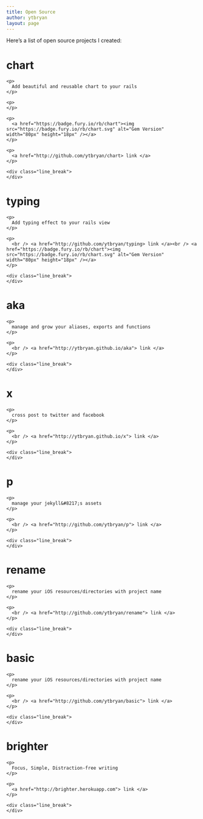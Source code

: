 ```yaml
---
title: Open Source
author: ytbryan
layout: page
---
```

Here&#8217;s a list of open source projects I created:

<div id="the_container">
  <div class="">
    <h1 class="title">
      chart
    </h1>
    
    <p>
      Add beautiful and reusable chart to your rails
    </p>
    
    <p>
    </p>
    
    <p>
      <a href="https://badge.fury.io/rb/chart"><img src="https://badge.fury.io/rb/chart.svg" alt="Gem Version" width="80px" height="18px" /></a>
    </p>
    
    <p>
      <a href="http://github.com/ytbryan/chart> link </a>
    </p>
    
    <div class="line_break">
    </div>
  </div>
  
  <div class="">
    <h1 class="title">
      typing
    </h1>
    
    <p>
      Add typing effect to your rails view
    </p>
    
    <p>
      <br /> <a href="http://github.com/ytbryan/typing> link </a><br /> <a href="https://badge.fury.io/rb/chart"><img src="https://badge.fury.io/rb/chart.svg" alt="Gem Version" width="80px" height="18px" /></a>
    </p>
    
    <div class="line_break">
    </div>
  </div>
  
  <div class="">
    <h1 class="title">
      aka
    </h1>
    
    <p>
      manage and grow your aliases, exports and functions
    </p>
    
    <p>
      <br /> <a href="http://ytbryan.github.io/aka"> link </a>
    </p>
    
    <div class="line_break">
    </div>
  </div>
  
  <div class="">
    <h1 class="title">
      x
    </h1>
    
    <p>
      cross post to twitter and facebook
    </p>
    
    <p>
      <br /> <a href="http://ytbryan.github.io/x"> link </a>
    </p>
    
    <div class="line_break">
    </div>
  </div>
  
  <div class="">
    <h1 class="title">
      p
    </h1>
    
    <p>
      manage your jekyll&#8217;s assets
    </p>
    
    <p>
      <br /> <a href="http://github.com/ytbryan/p"> link </a>
    </p>
    
    <div class="line_break">
    </div>
  </div>
  
  <div class="">
    <h1 class="title">
      rename
    </h1>
    
    <p>
      rename your iOS resources/directories with project name
    </p>
    
    <p>
      <br /> <a href="http://github.com/ytbryan/rename"> link </a>
    </p>
    
    <div class="line_break">
    </div>
  </div>
  
  <div class="">
    <h1 class="title">
      basic
    </h1>
    
    <p>
      rename your iOS resources/directories with project name
    </p>
    
    <p>
      <br /> <a href="http://github.com/ytbryan/basic"> link </a>
    </p>
    
    <div class="line_break">
    </div>
  </div>
  
  <div class="">
    <h1 class="title">
      brighter
    </h1>
    
    <p>
      Focus, Simple, Distraction-free writing
    </p>
    
    <p>
      <a href="http://brighter.herokuapp.com"> link </a>
    </p>
    
    <div class="line_break">
    </div>
  </div>
</div>